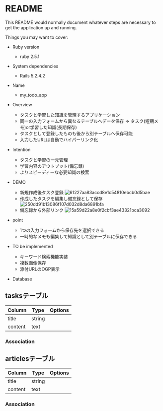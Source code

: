 # README

This README would normally document whatever steps are necessary to get the
application up and running.

Things you may want to cover:

* Ruby version
  - ruby 2.5.1

* System dependencies
  - Rails 5.2.4.2

* Name
  - my_todo_app

* Overview
  - タスクと学習した知識を管理するアプリケーション
  - 同一の入力フォームから異なるテーブルへデータ保存 => タスク(短期メモ)or学習した知識(長期保存)
  - タスクとして登録したものも後から別テーブルへ保存可能
  - 入力したURLは自動でハイパーリンク化

* Intention
  - タスクと学習の一元管理
  - 学習内容のアウトプット(備忘録)
  - よりスピーディーな必要知識の検索
* DEMO
  - 新規作成後タスク登録
  ![61227aa83accd8e1c54810ebcb0d5bae](https://user-images.githubusercontent.com/60601764/77878023-4bc1b880-7292-11ea-998a-a60935179f26.gif)
  - 作成したタスクを編集し備忘録として保存
  ![250dd91b13086f107d032d8da6891bfa](https://user-images.githubusercontent.com/60601764/77878060-5d0ac500-7292-11ea-8fec-e312eae6ff9d.gif)
  - 備忘録から外部リンク
  ![15a59d22a8e0f2cbf3ae43321bca3092](https://user-images.githubusercontent.com/60601764/77878070-62680f80-7292-11ea-80ee-f92ba879005d.gif)
  

* point
  - 1つの入力フォームから保存先を選択できる
  - 一時的なメモも編集して知識として別テーブルに保存できる

* TO be implemented
  - キーワード検索機能実装
  - 複数画像保存
  - 添付URLのOGP表示

* Database

## tasksテーブル

|Column|Type|Options|
|------|----|-------|
|title|string|
|content|text|

### Association

## articlesテーブル

|Column|Type|Options|
|------|----|-------|
|title|string|
|content|text|

### Association